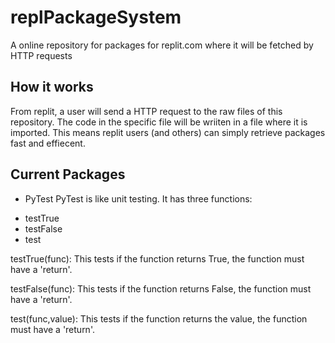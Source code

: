 # replPackageSystem
A online repository for packages for replit.com where it will be fetched by HTTP requests

## How it works
From replit, a user will send a HTTP request to the raw files of this repository. The code in the specific file will be wriiten in a file where it is imported. This means replit users (and others) can simply retrieve packages fast and effiecent.

## Current Packages
- PyTest
PyTest is like unit testing. It has three functions:

* testTrue
* testFalse
* test

testTrue(func):
This tests if the function returns True, the function must have a 'return'.

testFalse(func):
This tests if the function returns False, the function must have a 'return'.

test(func,value):
This tests if the function returns the value, the function must have a 'return'.
